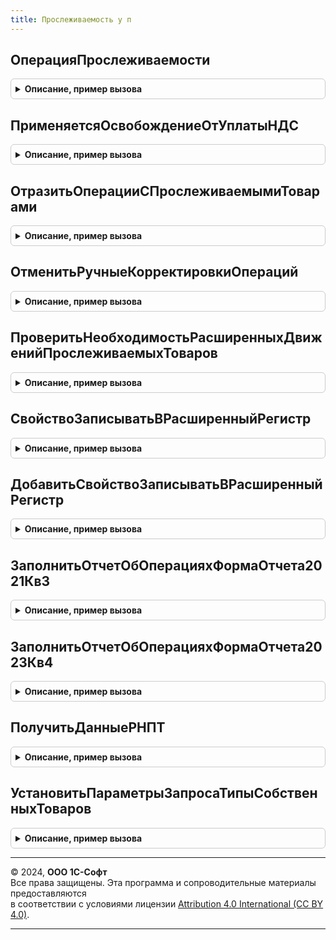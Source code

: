 ```yaml
---
title: Прослеживаемость у п
---
```



## ОперацияПрослеживаемости
<details style="margin: 1em 0; padding: 0.5em; border: 1px solid #ccc; border-radius: 6px;">

<summary style="font-weight: bold; cursor: pointer;">Описание, пример вызова</summary>

```bsl

//++ НЕ УТ

// Метод возвращает ссылку на элемент справочника КодыОперацийПрослеживаемости по коду
//
// Параметры:
//  КодОперации - Строка - Код операции
//
// Возвращаемое значение:
//  СправочникСсылка.КодыОперацийПрослеживаемости - Операция прослеживаемости
//
Функция ОперацияПрослеживаемости(КодОперации = "") Экспорт
```

Пример вызова
```bsl
Результат = ПрослеживаемостьУП.ОперацияПрослеживаемости(КодОперации);
```
</details>

## ПрименяетсяОсвобождениеОтУплатыНДС
<details style="margin: 1em 0; padding: 0.5em; border: 1px solid #ccc; border-radius: 6px;">

<summary style="font-weight: bold; cursor: pointer;">Описание, пример вызова</summary>

```bsl

// Применяется освобождение от уплаты НДС.
//
// Параметры:
//  Организация - СправочникСсылка.Организации
//  Дата - Дата
//
// Возвращаемое значение:
//  Булево - Применяется освобождение от уплаты НДС
Функция ПрименяетсяОсвобождениеОтУплатыНДС(Организация, Дата) Экспорт
```

Пример вызова
```bsl
Результат = ПрослеживаемостьУП.ПрименяетсяОсвобождениеОтУплатыНДС(Организация, Дата)  
```
</details>

## ОтразитьОперацииСПрослеживаемымиТоварами
<details style="margin: 1em 0; padding: 0.5em; border: 1px solid #ccc; border-radius: 6px;">

<summary style="font-weight: bold; cursor: pointer;">Описание, пример вызова</summary>

```bsl

// Метод подписки на событие, отслеживающий изменение регистров товары организаций и товары переданных на комиссию.
//
// Параметры:
//  Источник - РегистрНакопленияНаборЗаписей.ТоварыОрганизаций, РегистрНакопленияНаборЗаписей.ТоварыПереданныеНаКомиссию - набор записей регистра накоплений
//  Отказ - Булево - Отказ
//  Замещение - Булево - Замещение
//
Процедура ОтразитьОперацииСПрослеживаемымиТоварами(Источник, Отказ, Замещение) Экспорт
```

Пример вызова
```bsl
ПрослеживаемостьУП.ОтразитьОперацииСПрослеживаемымиТоварами(Источник, Отказ, Замещение) 
```
</details>

## ОтменитьРучныеКорректировкиОпераций
<details style="margin: 1em 0; padding: 0.5em; border: 1px solid #ccc; border-radius: 6px;">

<summary style="font-weight: bold; cursor: pointer;">Описание, пример вызова</summary>

```bsl

// Выполняет отмену ручных корректировок в регистре операций с прослеживаемыми товарами.
//
// Параметры:
//  СписокДокументов - Массив - Список документов
//
Процедура ОтменитьРучныеКорректировкиОпераций(СписокДокументов) Экспорт
```

Пример вызова
```bsl
ПрослеживаемостьУП.ОтменитьРучныеКорректировкиОпераций(СписокДокументов) 
```
</details>

## ПроверитьНеобходимостьРасширенныхДвиженийПрослеживаемыхТоваров
<details style="margin: 1em 0; padding: 0.5em; border: 1px solid #ccc; border-radius: 6px;">

<summary style="font-weight: bold; cursor: pointer;">Описание, пример вызова</summary>

```bsl

// Проверяет, есть ли необходимость в расширенных движениях прослеживаемых товаров. Записываем в расширенный регистр данные,
// если есть строки с различным отражением в отчетности, или если заполнены идентификаторы строк - в этом случае пишем все данные в расширенный регистр
//
// Параметры:
//  ТаблицаДвижений - ТаблицаЗначений - Движения в Регистр Накопления Операции с ПТ расширенный
//	Движения - КоллекцияДвижений - коллекция наборов записей движений документа
//
// Возвращаемое значение:
//  Булево
//
Функция ПроверитьНеобходимостьРасширенныхДвиженийПрослеживаемыхТоваров(ТаблицаДвижений, Движения) Экспорт
```

Пример вызова
```bsl
Результат = ПрослеживаемостьУП.ПроверитьНеобходимостьРасширенныхДвиженийПрослеживаемыхТоваров(ТаблицаДвижений, Движения) 
```
</details>

## СвойствоЗаписыватьВРасширенныйРегистр
<details style="margin: 1em 0; padding: 0.5em; border: 1px solid #ccc; border-radius: 6px;">

<summary style="font-weight: bold; cursor: pointer;">Описание, пример вызова</summary>

```bsl

// Возвращает имя свойства записи расширенных движений прослеживаемых товаров
//
// Возвращаемое значение:
//  Строка
//
Функция СвойствоЗаписыватьВРасширенныйРегистр() Экспорт
```

Пример вызова
```bsl
Результат = ПрослеживаемостьУП.СвойствоЗаписыватьВРасширенныйРегистр() 
```
</details>

## ДобавитьСвойствоЗаписыватьВРасширенныйРегистр
<details style="margin: 1em 0; padding: 0.5em; border: 1px solid #ccc; border-radius: 6px;">

<summary style="font-weight: bold; cursor: pointer;">Описание, пример вызова</summary>

```bsl

// Добавляет свойство записи расширенных движений прослеживаемых товаров
//
// Параметры:
//  ДокументОбъект - ДокументОбъект - Записываемый документ
//  ЗначениеСвойства - Булево - Признак необходимости записи движений в расширенный регистр
//
Процедура ДобавитьСвойствоЗаписыватьВРасширенныйРегистр(ДокументОбъект, Знач ЗначениеСвойства = Истина) Экспорт
```

Пример вызова
```bsl
ПрослеживаемостьУП.ДобавитьСвойствоЗаписыватьВРасширенныйРегистр(ДокументОбъект, ЗначениеСвойства);
```
</details>

## ЗаполнитьОтчетОбОперацияхФормаОтчета2021Кв3
<details style="margin: 1em 0; padding: 0.5em; border: 1px solid #ccc; border-radius: 6px;">

<summary style="font-weight: bold; cursor: pointer;">Описание, пример вызова</summary>

```bsl

// Выполняет подготовку и заполнение данных для регламентированного отчета.
//
// Параметры:
//  ПараметрыОтчета - Структура - Параметры отчета
//  Контейнер - Структура - Контейнер
//
Процедура ЗаполнитьОтчетОбОперацияхФормаОтчета2021Кв3(ПараметрыОтчета, Контейнер) Экспорт
```

Пример вызова
```bsl
ПрослеживаемостьУП.ЗаполнитьОтчетОбОперацияхФормаОтчета2021Кв3(ПараметрыОтчета, Контейнер) 
```
</details>

## ЗаполнитьОтчетОбОперацияхФормаОтчета2023Кв4
<details style="margin: 1em 0; padding: 0.5em; border: 1px solid #ccc; border-radius: 6px;">

<summary style="font-weight: bold; cursor: pointer;">Описание, пример вызова</summary>

```bsl

// Выполняет подготовку и заполнение данных для регламентированного отчета.
//
// Параметры:
//  ПараметрыОтчета - Структура - Параметры отчета
//  Контейнер - Структура - Контейнер
//
Процедура ЗаполнитьОтчетОбОперацияхФормаОтчета2023Кв4(ПараметрыОтчета, Контейнер) Экспорт
```

Пример вызова
```bsl
ПрослеживаемостьУП.ЗаполнитьОтчетОбОперацияхФормаОтчета2023Кв4(ПараметрыОтчета, Контейнер) 
```
</details>

## ПолучитьДанныеРНПТ
<details style="margin: 1em 0; padding: 0.5em; border: 1px solid #ccc; border-radius: 6px;">

<summary style="font-weight: bold; cursor: pointer;">Описание, пример вызова</summary>

```bsl

// Выполняет сбор данные по РНПТ.
//
// Параметры:
//  СтруктураПараметров - Структура
//
Процедура ПолучитьДанныеРНПТ(СтруктураПараметров) Экспорт
```

Пример вызова
```bsl
ПрослеживаемостьУП.ПолучитьДанныеРНПТ(СтруктураПараметров) 
```
</details>

## УстановитьПараметрыЗапросаТипыСобственныхТоваров
<details style="margin: 1em 0; padding: 0.5em; border: 1px solid #ccc; border-radius: 6px;">

<summary style="font-weight: bold; cursor: pointer;">Описание, пример вызова</summary>

```bsl

// Выполняет установку параметра ТипыСобственныхТоваров
//
// Параметры:
//  Запрос - Запрос
//
Процедура УстановитьПараметрыЗапросаТипыСобственныхТоваров(Запрос) Экспорт
```

Пример вызова
```bsl
ПрослеживаемостьУП.УстановитьПараметрыЗапросаТипыСобственныхТоваров(Запрос) 
```
</details>

---

© 2024, **ООО 1С-Софт**  
Все права защищены. Эта программа и сопроводительные материалы предоставляются  
в соответствии с условиями лицензии [Attribution 4.0 International (CC BY 4.0)](https://creativecommons.org/licenses/by/4.0/legalcode).

---
